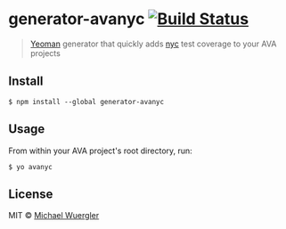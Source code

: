 # generator-avanyc [![Build Status](https://travis-ci.org/radiovisual/generator-avanyc.svg?branch=master)](https://travis-ci.org/radiovisual/generator-avanyc)

> [Yeoman](http://yeoman.io/) generator that quickly adds [nyc](https://github.com/bcoe/nyc) test coverage to your AVA projects


## Install

```
$ npm install --global generator-avanyc
```


## Usage

From within your AVA project's root directory, run:

```
$ yo avanyc
```


## License

MIT © [Michael Wuergler](http://numetriclabs.com)
